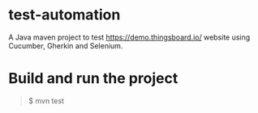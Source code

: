 # test-automation

A Java maven project to test https://demo.thingsboard.io/ website using Cucumber, Gherkin and Selenium.

# Build and run the project

> $ mvn test
